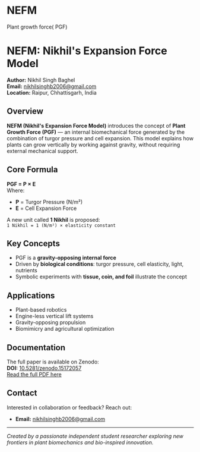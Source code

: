 # NEFM
Plant growth force( PGF)
# NEFM: Nikhil's Expansion Force Model

**Author:** Nikhil Singh Baghel  
**Email:** nikhilsinghb2006@gmail.com  
**Location:** Raipur, Chhattisgarh, India  

## Overview

**NEFM (Nikhil's Expansion Force Model)** introduces the concept of **Plant Growth Force (PGF)** — an internal biomechanical force generated by the combination of turgor pressure and cell expansion. This model explains how plants can grow vertically by working against gravity, without requiring external mechanical support.

## Core Formula

**PGF = P × E**  
Where:  
- **P** = Turgor Pressure (N/m²)  
- **E** = Cell Expansion Force  

A new unit called **1 Nikhil** is proposed:  
`1 Nikhil = 1 (N/m²) × elasticity constant`

## Key Concepts

- PGF is a **gravity-opposing internal force**
- Driven by **biological conditions**: turgor pressure, cell elasticity, light, nutrients
- Symbolic experiments with **tissue, coin, and foil** illustrate the concept

## Applications

- Plant-based robotics  
- Engine-less vertical lift systems  
- Gravity-opposing propulsion  
- Biomimicry and agricultural optimization

## Documentation

The full paper is available on Zenodo:  
**DOI:** [10.5281/zenodo.15172057](https://doi.org/10.5281/zenodo.15172057)  
[Read the full PDF here](https://zenodo.org/records/15172057)

## Contact

Interested in collaboration or feedback? Reach out:

- **Email:** nikhilsinghb2006@gmail.com

---

*Created by a passionate independent student researcher exploring new frontiers in plant biomechanics and bio-inspired innovation.*
